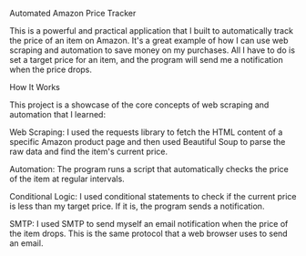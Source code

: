 Automated Amazon Price Tracker

This is a powerful and practical application that I built to automatically track the price of an item on Amazon. It's a great example of how I can use web scraping and automation to save money on my purchases. All I have to do is set a target price for an item, and the program will send me a notification when the price drops.

How It Works 

This project is a showcase of the core concepts of web scraping and automation that I learned:

Web Scraping: I used the requests library to fetch the HTML content of a specific Amazon product page and then used Beautiful Soup to parse the raw data and find the item's current price.

Automation: The program runs a script that automatically checks the price of the item at regular intervals.

Conditional Logic: I used conditional statements to check if the current price is less than my target price. If it is, the program sends a notification.

SMTP: I used SMTP to send myself an email notification when the price of the item drops. This is the same protocol that a web browser uses to send an email.
